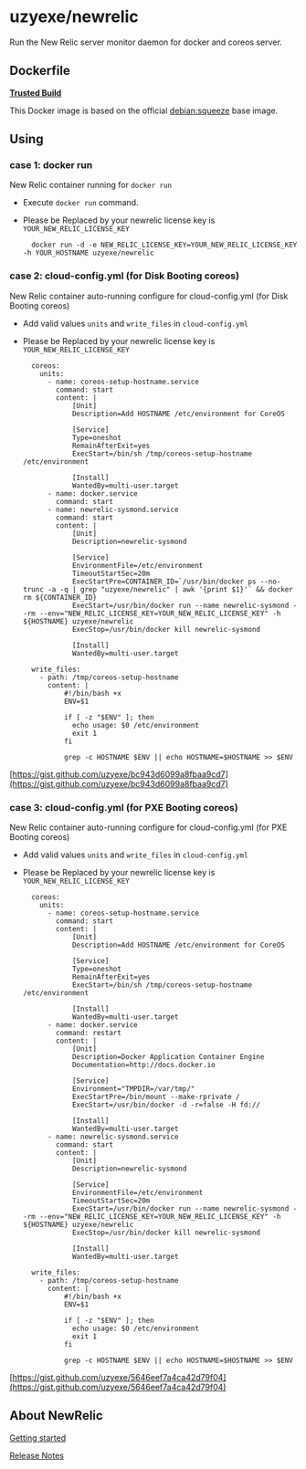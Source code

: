 # uzyexe/newrelic

Run the New Relic server monitor daemon for docker and coreos server.

## Dockerfile

[**Trusted Build**](https://index.docker.io/u/uzyexe/newrelic)

This Docker image is based on the official [debian:squeeze](https://index.docker.io/_/debian/) base image.

## Using

### case 1: docker run

New Relic container running for `docker run`

* Execute `docker run` command.

* Please be Replaced by your newrelic license key is `YOUR_NEW_RELIC_LICENSE_KEY`

        docker run -d -e NEW_RELIC_LICENSE_KEY=YOUR_NEW_RELIC_LICENSE_KEY -h YOUR_HOSTNAME uzyexe/newrelic


### case 2: cloud-config.yml (for Disk Booting coreos)

New Relic container auto-running configure for cloud-config.yml (for Disk Booting coreos)


* Add valid values `units` and `write_files` in `cloud-config.yml`

* Please be Replaced by your newrelic license key is `YOUR_NEW_RELIC_LICENSE_KEY`

        coreos:
          units:
            - name: coreos-setup-hostname.service
              command: start
              content: |
                  [Unit]
                  Description=Add HOSTNAME /etc/environment for CoreOS

                  [Service]
                  Type=oneshot
                  RemainAfterExit=yes
                  ExecStart=/bin/sh /tmp/coreos-setup-hostname /etc/environment

                  [Install]
                  WantedBy=multi-user.target
            - name: docker.service
              command: start
            - name: newrelic-sysmond.service
              command: start
              content: |
                  [Unit]
                  Description=newrelic-sysmond

                  [Service]
                  EnvironmentFile=/etc/environment
                  TimeoutStartSec=20m
                  ExecStartPre=CONTAINER_ID=`/usr/bin/docker ps --no-trunc -a -q | grep "uzyexe/newrelic" | awk '{print $1}'` && docker rm ${CONTAINER_ID}
                  ExecStart=/usr/bin/docker run --name newrelic-sysmond --rm --env="NEW_RELIC_LICENSE_KEY=YOUR_NEW_RELIC_LICENSE_KEY" -h ${HOSTNAME} uzyexe/newrelic
                  ExecStop=/usr/bin/docker kill newrelic-sysmond

                  [Install]
                  WantedBy=multi-user.target

        write_files:
          - path: /tmp/coreos-setup-hostname
            content: |
                #!/bin/bash +x
                ENV=$1

                if [ -z "$ENV" ]; then
                  echo usage: $0 /etc/environment
                  exit 1
                fi

                grep -c HOSTNAME $ENV || echo HOSTNAME=$HOSTNAME >> $ENV

[https://gist.github.com/uzyexe/bc943d6099a8fbaa9cd7](https://gist.github.com/uzyexe/bc943d6099a8fbaa9cd7)


### case 3: cloud-config.yml (for PXE Booting coreos)

New Relic container auto-running configure for cloud-config.yml (for PXE Booting coreos)


* Add valid values `units` and `write_files` in `cloud-config.yml`

* Please be Replaced by your newrelic license key is `YOUR_NEW_RELIC_LICENSE_KEY`


        coreos:
          units:
            - name: coreos-setup-hostname.service
              command: start
              content: |
                  [Unit]
                  Description=Add HOSTNAME /etc/environment for CoreOS

                  [Service]
                  Type=oneshot
                  RemainAfterExit=yes
                  ExecStart=/bin/sh /tmp/coreos-setup-hostname /etc/environment

                  [Install]
                  WantedBy=multi-user.target
            - name: docker.service
              command: restart
              content: |
                  [Unit]
                  Description=Docker Application Container Engine
                  Documentation=http://docs.docker.io

                  [Service]
                  Environment="TMPDIR=/var/tmp/"
                  ExecStartPre=/bin/mount --make-rprivate /
                  ExecStart=/usr/bin/docker -d -r=false -H fd://

                  [Install]
                  WantedBy=multi-user.target
            - name: newrelic-sysmond.service
              command: start
              content: |
                  [Unit]
                  Description=newrelic-sysmond

                  [Service]
                  EnvironmentFile=/etc/environment
                  TimeoutStartSec=20m
                  ExecStart=/usr/bin/docker run --name newrelic-sysmond --rm --env="NEW_RELIC_LICENSE_KEY=YOUR_NEW_RELIC_LICENSE_KEY" -h ${HOSTNAME} uzyexe/newrelic
                  ExecStop=/usr/bin/docker kill newrelic-sysmond

                  [Install]
                  WantedBy=multi-user.target

        write_files:
          - path: /tmp/coreos-setup-hostname
            content: |
                #!/bin/bash +x
                ENV=$1

                if [ -z "$ENV" ]; then
                  echo usage: $0 /etc/environment
                  exit 1
                fi

                grep -c HOSTNAME $ENV || echo HOSTNAME=$HOSTNAME >> $ENV

[https://gist.github.com/uzyexe/5646eef7a4ca42d79f04](https://gist.github.com/uzyexe/5646eef7a4ca42d79f04)

## About NewRelic

[Getting started](https://docs.newrelic.com/docs/server/new-relic-servers)

[Release Notes](https://docs.newrelic.com/docs/releases/linux_server/)
